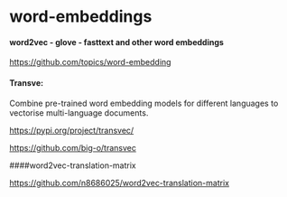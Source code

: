 # word-embeddings
#### word2vec - glove - fasttext and other word embeddings

https://github.com/topics/word-embedding

#### Transve: 
Combine pre-trained word embedding models for different languages to vectorise multi-language documents.

https://pypi.org/project/transvec/

https://github.com/big-o/transvec

####word2vec-translation-matrix

https://github.com/n8686025/word2vec-translation-matrix
